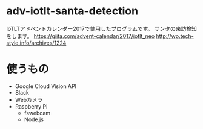 # adv-iotlt-santa-detection
IoTLTアドベントカレンダー2017で使用したプログラムです。
サンタの来訪検知をします。
https://qiita.com/advent-calendar/2017/iotlt_neo
http://wp.tech-style.info/archives/1224

# 使うもの
- Google Cloud Vision API
- Slack
- Webカメラ
- Raspberry Pi
  - fswebcam
  - Node.js
